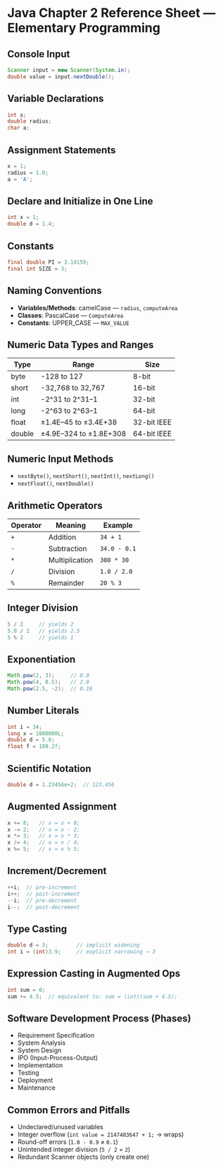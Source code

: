 # Java Chapter 2 Reference Sheet — Elementary Programming

## Console Input
```java
Scanner input = new Scanner(System.in);
double value = input.nextDouble();
```

## Variable Declarations
```java
int x;
double radius;
char a;
```

## Assignment Statements
```java
x = 1;
radius = 1.0;
a = 'A';
```

## Declare and Initialize in One Line
```java
int x = 1;
double d = 1.4;
```

## Constants
```java
final double PI = 3.14159;
final int SIZE = 3;
```

## Naming Conventions
- **Variables/Methods**: camelCase — `radius`, `computeArea`
- **Classes**: PascalCase — `ComputeArea`
- **Constants**: UPPER_CASE — `MAX_VALUE`

## Numeric Data Types and Ranges
| Type   | Range                                 | Size         |
|--------|----------------------------------------|--------------|
| byte   | -128 to 127                            | 8-bit        |
| short  | -32,768 to 32,767                      | 16-bit       |
| int    | -2^31 to 2^31–1                        | 32-bit       |
| long   | -2^63 to 2^63–1                        | 64-bit       |
| float  | ±1.4E–45 to ±3.4E+38                   | 32-bit IEEE  |
| double | ±4.9E–324 to ±1.8E+308                 | 64-bit IEEE  |

## Numeric Input Methods
- `nextByte()`, `nextShort()`, `nextInt()`, `nextLong()`
- `nextFloat()`, `nextDouble()`

## Arithmetic Operators
| Operator | Meaning      | Example       |
|----------|--------------|---------------|
| `+`      | Addition     | `34 + 1`      |
| `-`      | Subtraction  | `34.0 - 0.1`  |
| `*`      | Multiplication | `300 * 30`  |
| `/`      | Division     | `1.0 / 2.0`   |
| `%`      | Remainder    | `20 % 3`      |

## Integer Division
```java
5 / 2     // yields 2
5.0 / 2   // yields 2.5
5 % 2     // yields 1
```

## Exponentiation
```java
Math.pow(2, 3);     // 8.0
Math.pow(4, 0.5);   // 2.0
Math.pow(2.5, -2);  // 0.16
```

## Number Literals
```java
int i = 34;
long x = 1000000L;
double d = 5.0;
float f = 100.2f;
```

## Scientific Notation
```java
double d = 1.23456e+2;  // 123.456
```

## Augmented Assignment
```java
x += 8;   // x = x + 8;
x -= 2;   // x = x - 2;
x *= 3;   // x = x * 3;
x /= 4;   // x = x / 4;
x %= 5;   // x = x % 5;
```

## Increment/Decrement
```java
++i;  // pre-increment
i++;  // post-increment
--i;  // pre-decrement
i--;  // post-decrement
```

## Type Casting
```java
double d = 3;         // implicit widening
int i = (int)3.9;     // explicit narrowing → 3
```

## Expression Casting in Augmented Ops
```java
int sum = 0;
sum += 4.5;  // equivalent to: sum = (int)(sum + 4.5);
```

## Software Development Process (Phases)
- Requirement Specification
- System Analysis
- System Design
- IPO (Input-Process-Output)
- Implementation
- Testing
- Deployment
- Maintenance

## Common Errors and Pitfalls
- Undeclared/unused variables
- Integer overflow (`int value = 2147483647 + 1;` → wraps)
- Round-off errors (`1.0 - 0.9` ≠ `0.1`)
- Unintended integer division (`5 / 2` = `2`)
- Redundant Scanner objects (only create one)
